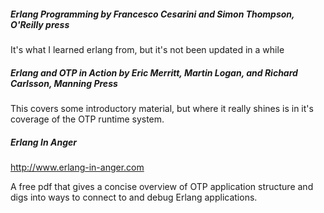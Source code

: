 
##### Erlang Programming by Francesco Cesarini and Simon Thompson, O'Reilly press

It's what I learned erlang from, but it's not been updated in a while

##### Erlang and OTP in Action by Eric Merritt, Martin Logan, and Richard Carlsson, Manning Press

This covers some introductory material, but where it really shines is in it's coverage of the OTP runtime system.

##### Erlang In Anger

http://www.erlang-in-anger.com

A free pdf that gives a concise overview of OTP application structure and digs into ways to
connect to and debug Erlang applications.



